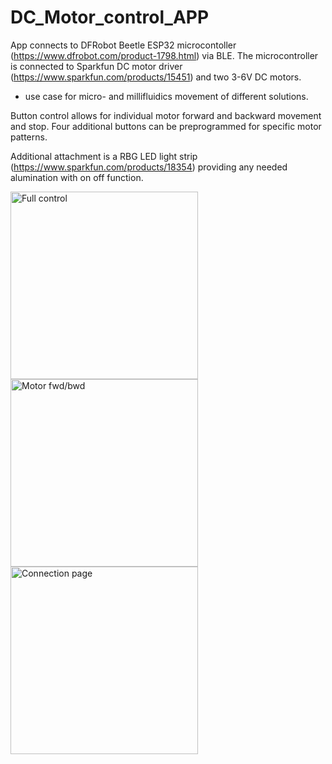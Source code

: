 # DC_Motor_control_APP

App connects to DFRobot Beetle ESP32 microcontoller (https://www.dfrobot.com/product-1798.html) via BLE. The microcontroller is connected to Sparkfun DC motor driver (https://www.sparkfun.com/products/15451) and two 3-6V DC motors.

- use case for micro- and millifluidics movement of different solutions. 

Button control allows for individual motor forward and backward movement and stop.
Four additional buttons can be preprogrammed for specific motor patterns.

Additional attachment is a RBG LED light strip (https://www.sparkfun.com/products/18354) providing any needed alumination with on off function.


<img src= "https://github.com/CMehner-space/DC_Motor_control_APP/assets/69016840/3c56b971-1421-4305-bf94-725838321872" alt="Full control" width="300">
<img src= "https://github.com/CMehner-space/DC_Motor_control_APP/assets/69016840/04a7463b-7831-4757-891e-652b5f0b9c0a" alt="Motor fwd/bwd" width="300">
<img src= "https://github.com/CMehner-space/DC_Motor_control_APP/assets/69016840/28b4f4e8-69d7-485c-9b6e-7bed142dd5c8" alt="Connection page" width="300">

